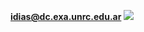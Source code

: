 **idias@dc.exa.unrc.edu.ar**
![](https://github-readme-stats.vercel.app/api/top-langs/?username=ignacioDias&theme=dark&hide_border=false&include_all_commits=false&count_private=false&layout=compact)
